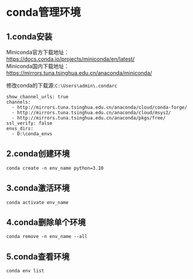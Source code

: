# conda管理环境

## 1.conda安装

Miniconda官方下载地址：<https://docs.conda.io/projects/miniconda/en/latest/>  
Miniconda国内下载地址：<https://mirrors.tuna.tsinghua.edu.cn/anaconda/miniconda/>

修改conda的下载源:`C:\Users\admin\.condarc`
```shell
show_channel_urls: true
channels:
  - http://mirrors.tuna.tsinghua.edu.cn/anaconda/cloud/conda-forge/
  - http://mirrors.tuna.tsinghua.edu.cn/anaconda/cloud/msys2/
  - http://mirrors.tuna.tsinghua.edu.cn/anaconda/pkgs/free/
ssl_verify: false
envs_dirs:
  - D:\conda_envs
```

## 2.conda创建环境

```shell
conda create -n env_name python=3.10
```

## 3.conda激活环境

```shell
conda activate env_name
```

## 4.conda删除单个环境

```shell
conda remove -n env_name --all
```

## 5.conda查看环境

```shell
conda env list
```
